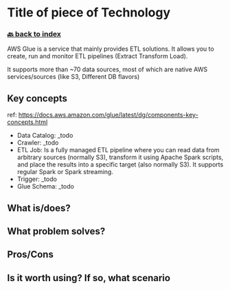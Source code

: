 # Title of piece of Technology
### [🔙 back to index](../README.md)

AWS Glue is a service that mainly provides ETL solutions. It allows you to create, run and monitor ETL pipelines (Extract Transform Load).

It supports more than ~70 data sources, most of which are native AWS services/sources (like S3, Different DB flavors)

## Key concepts

ref: https://docs.aws.amazon.com/glue/latest/dg/components-key-concepts.html
- Data Catalog: _todo
- Crawler: _todo
- ETL Job:
Is a fully managed ETL pipeline where you can read data from arbitrary sources (normally S3), transform it using Apache Spark scripts, and place the results into a specific target (also normally S3). It supports regular Spark or Spark streaming.
- Trigger: _todo
- Glue Schema: _todo

## What is/does?

## What problem solves?

## Pros/Cons

## Is it worth using? If so, what scenario
